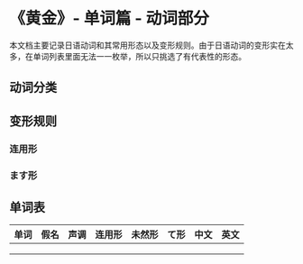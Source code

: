 # 《黄金》- 单词篇 - 动词部分

本文档主要记录日语动词和其常用形态以及变形规则。由于日语动词的变形实在太多，在单词列表里面无法一一枚举，所以只挑选了有代表性的形态。

## 动词分类

## 变形规则

### 连用形

### ます形

## 单词表

| 单词 | 假名 | 声调 | 连用形 | 未然形 | て形 | 中文 | 英文 |
| ---- | ---- | ---- | ------ | ------ | ---- | ---- | ---- |
|      |      |      |        |        |      |      |      |
|      |      |      |        |        |      |      |      |
|      |      |      |        |        |      |      |      |
